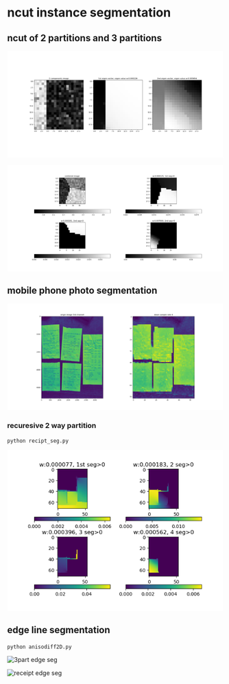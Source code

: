 # ncut instance segmentation

## ncut of 2 partitions and 3 partitions
![sample2p](imgs/sample2parts.png)

![sample3p](imgs/sample3parts.png)

## mobile phone photo segmentation
![receipt](imgs/img6_centered_d3.png)

### recuresive 2 way partition
```
python recipt_seg.py
```
![recuresive 2 way partition](imgs/img6_d3_ncut.png)

## edge line segmentation
``` python anisodiff2D.py ```

![3part edge seg](imgs/sample3parts_edge_seg.png)

![receipt edge seg](imgs/rece0_edgep.png)
